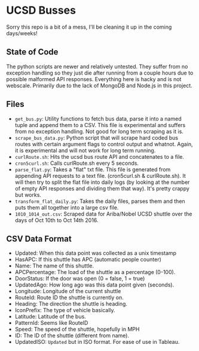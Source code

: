 # UCSD Busses
Sorry this repo is a bit of a mess, I'll be cleaning it up in the 
coming days/weeks!

## State of Code
The python scripts are newer and relatively untested. They suffer from no
exception handling so they just die after running from a couple hours
due to possible malformed API responses. Everything here is hacky and
is not webscale. Primarily due to the lack of MongoDB and Node.js
in this project.

## Files
- `get_bus.py`: Utility functions to fetch bus data, parse it into a named tuple
and append them to a CSV. This file is experimental and suffers from
no exception handling. Not good for long term scraping as it is.
- `scrape_bus_data.py`: Python script that will scrape hard coded bus routes
with certain argument flags to control output and whatnot. Again, it is
experimental and will not work for long term running.
- `curlRoute.sh`: Hits the ucsd bus route API and concatenates to a file.
- `cron5curl.sh`: Calls curlRoute.sh every 5 seconds.
- `parse_flat.py`: Takes a "flat" txt file. This file is generated from
appending API requests to a text file. (cron5curl.sh & curlRoute.sh). It will
then try to split the flat file into daily logs (by looking at the number
of empty API responses and dividing them that way). It's pretty crappy but works.
- `transform_flat_daily.py`: Takes the daily files, parses them and then
puts them all together into a large csv file.
- `1010_1014_out.csv`: Scraped data for Ariba/Nobel UCSD shuttle over the days
of Oct 10th to Oct 14th 2016.

## CSV Data Format
- Updated: When this data point was collected as a unix timestamp
- HasAPC: If this shuttle has APC (automatic people counter) 
- Name: The name of this shuttle. 
- APCPercentage: The load of the shuttle as a percentage (0-100).
- DoorStatus: If the door was open (0 = false, 1 = true) 
- UpdatedAgo: How long ago was this data point given (seconds). 
- Longitude: Longitude of the current shuttle 
- RouteId: Route ID the shuttle is currently on. 
- Heading: The direction the shuttle is heading. 
- IconPrefix: The type of vehicle basically. 
- Latitude: Latitude of the bus. 
- PatternId: Seems like RouteID 
- Speed: The speed of the shuttle, hopefully in MPH 
- ID: The ID of the shuttle (different from name). 
- UpdatedISO: `Updated` but in ISO format. For ease of use in Tableau.
